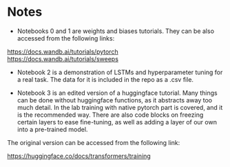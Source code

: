 # Notes

* Notebooks 0 and 1 are weights and biases tutorials. They can be also accessed from the following links:

https://docs.wandb.ai/tutorials/pytorch
https://docs.wandb.ai/tutorials/sweeps

* Notebook 2 is a demonstration of LSTMs and hyperparameter tuning for a real task. The data for it is included in the repo as a .csv file.

* Notebook 3 is an edited version of a huggingface tutorial. Many things can be done without huggingface functions, as it abstracts away too much detail. In the lab training with native pytorch part is covered, and it is the recommended way. There are also code blocks on freezing certain layers to ease fine-tuning, as well as adding a layer of our own into a pre-trained model.

The original version can be accessed from the following link:

https://huggingface.co/docs/transformers/training